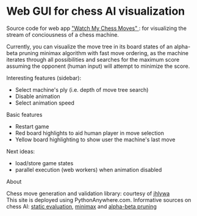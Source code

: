 # Web GUI for chess AI visualization

Source code for web app <a href="http://visualchess.pythonanywhere.com/"> "Watch My Chess Moves" </a>: for visualizing the stream of conciousness of a chess machine.



Currently, you can visualize the move tree in its board states of an alpha-beta pruning minimax algorithm with fast move ordering, as the machine iterates through all possibilities and searches for the maximum score assuming the opponent (human input) will attempt to minimize the score. 

Interesting features (sidebar):
- Select machine's ply (i.e. depth of move tree search)
- Disable animation
- Select animation speed

Basic features
- Restart game
- Red board highlights to aid human player in move selection
- Yellow board highlighting to show user the machine's last move




Next ideas:
- load/store game states
- parallel execution (web workers) when animation disabled
              

About
  <p>
                Chess move generation and validation library: courtesy of
                <a href="https://github.com/jhlywa/chess.js/"> jhlywa </a>
                <br> 
                This site is deployed using PythonAnywhere.com.
                Informative sources on chess AI:
                <a href="https://en.wikipedia.org/wiki/Evaluation_function#In_chess">
                static evaluation</a>,
                <a href="https://en.wikipedia.org/wiki/Minimax">minimax</a> and
                <a href="https://en.wikipedia.org/wiki/Alpha%E2%80%93beta_pruning">
                     alpha-beta pruning
                </a>

